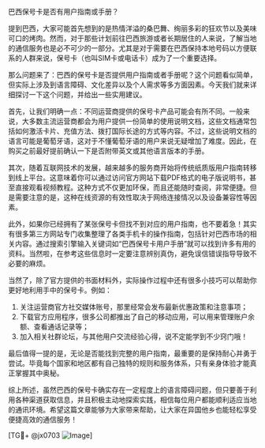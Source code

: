 巴西保号卡是否有用户指南或手册？

提到巴西，大家可能首先想到的是热情洋溢的桑巴舞、绚丽多彩的狂欢节以及美味可口的烤肉。然而，对于那些计划前往巴西旅游或者长期居住的人来说，了解当地的通信服务也是必不可少的一部分。尤其是对于需要在巴西保持本地号码以方便联系的人群来说，保号卡（也叫SIM卡或电话卡）成为了一个重要选择。

那么问题来了：巴西的保号卡是否提供用户指南或者手册呢？这个问题看似简单，但实际上涉及到语言障碍、文化差异以及个人需求等多方面因素。今天我们就来详细探讨一下这个问题，并给出一些实用建议。

首先，让我们明确一点：不同运营商提供的保号卡产品可能会有所不同。一般来说，大多数主流运营商都会为用户提供一份简单的使用说明文档，这些文档通常包括如何激活卡片、充值方法、拨打国际长途的方式等内容。不过，这些说明文档的语言可能是葡萄牙语，这对于不懂葡萄牙语的用户来说无疑增加了难度。因此，在购买之前最好提前确认一下是否附带英文或其他语言版本的手册。

其次，随着互联网技术的发展，越来越多的服务商开始将传统纸质版用户指南转移到线上平台。这意味着你可以通过访问官方网站下载PDF格式的电子版说明书，甚至直接观看视频教程。这种方式不仅更加环保，而且还能随时查阅，非常便捷。但是需要注意的是，这种在线资源的有效性取决于网络连接情况以及设备兼容性等因素。

此外，如果你已经拥有了某张保号卡但找不到对应的用户指南，也不要着急！其实有很多第三方网站专门收集整理了各类手机卡的操作指南，包括针对巴西市场的相关内容。通过搜索引擎输入关键词如“巴西保号卡用户手册”就可以找到许多有用的资料。当然啦，在参考这些信息时一定要注意辨别真伪，避免误信错误指导导致不必要的麻烦。

当然了，除了官方提供的书面材料外，实际操作过程中还有很多小技巧可以帮助你更好地利用手中的保号卡。例如：

1. 关注运营商官方社交媒体账号，那里经常会发布最新优惠政策和注意事项；
2. 下载官方应用程序，很多公司都推出了自己的移动应用，可以用来管理账户余额、查看通话记录等；
3. 加入相关社群论坛，与其他用户交流经验心得，说不定能学到不少窍门哦！

最后值得一提的是，无论是否能找到完整的用户指南，最重要的是保持耐心并勇于尝试。毕竟每个国家和地区都有自己独特的规则和服务体系，只有亲身体验才能真正掌握其中奥秘。

综上所述，虽然巴西的保号卡确实存在一定程度上的语言障碍问题，但只要善于利用各种渠道获取信息，并且积极主动地探索实践，相信每位用户都能顺利适应当地的通讯环境。希望这篇文章能够为大家带来帮助，让大家在异国他乡也能轻松享受便捷高效的通信服务！

[TG💪+ @jx0703 ![Image](https://github.com/user-attachments/assets/dbca1d08-cadb-493c-b0ec-ad6f7a83f270)]